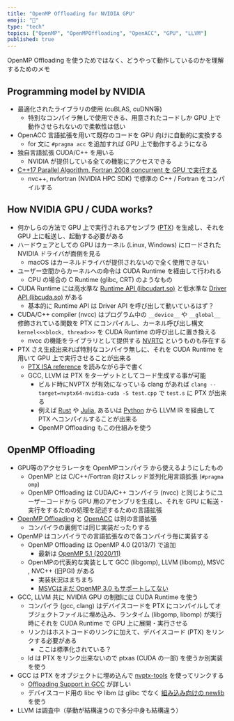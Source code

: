 ```yaml
---
title: "OpenMP Offloading for NVIDIA GPU"
emoji: "🦀"
type: "tech"
topics: ["OpenMP", "OpenMPOffloading", "OpenACC", "GPU", "LLVM"]
published: true
---
```


OpenMP Offloading を使うためではなく、どうやって動作しているのかを理解するためのメモ

Programming model by NVIDIA
----------------------------
- 最適化されたライブラリの使用 (cuBLAS, cuDNN等)
  - 特別なコンパイラ無しで使用できる、用意されたコードしか GPU 上で動作させられないので柔軟性は低い
- OpenACC 言語拡張を用いて既存のコードを GPU 向けに自動的に変換する
  - for 文に `#pragma acc` を追加すれば GPU 上で動作するようになる
- 独自言語拡張 CUDA/C++ を用いる
  - NVIDIA が提供している全ての機能にアクセスできる
- [C++17 Parallel Algorithm, Fortran 2008 concurrent を GPU で実行する](https://developer.nvidia.com/blog/accelerating-standard-c-with-gpus-using-stdpar/)
    - nvc++, nvfortran (NVIDIA HPC SDK) で標準の C++ / Fortran をコンパイルする

How NVIDIA GPU / CUDA works?
-----------------------------
- 何かしらの方法で GPU 上で実行されるアセンブラ ([PTX](https://docs.nvidia.com/cuda/parallel-thread-execution/index.html)) を生成し、それを GPU 上に転送し、起動する必要がある
- ハードウェアとしての GPU はカーネル (Linux, Windows) にロードされた NVIDIA ドライバが面倒を見る
    - macOS はカーネルドライバが提供されないので全く使用できない
- ユーザー空間からカーネルへの命令は CUDA Runtime を経由して行われる
    - CPU の場合の C Runtime (glibc, CRT) のようなもの
- CUDA Runtime には高水準な [Runtime API (libcudart.so)](https://docs.nvidia.com/cuda/cuda-runtime-api/index.html) と低水準な [Driver API (libcuda.so)](https://docs.nvidia.com/cuda/cuda-driver-api/index.html) がある
    - 基本的に Runtime API は Driver API を呼び出して動いているはず？
- CUDA/C++ compiler (nvcc) はプログラム中の `__device__` や `__global__` 修飾されている関数を PTX にコンパイルし、カーネル呼び出し構文 `kernel<<<block, thread>>>` を CUDA Runtime の呼び出しに置き換える
    - nvcc の機能をライブラリとして提供する [NVRTC](https://docs.nvidia.com/cuda/nvrtc/index.html) というものも存在する
- PTX さえ生成出来れば特別なコンパイラ無しに、それを CUDA Runtime を用いて GPU 上で実行させることが出来る
    - [PTX  ISA reference](https://docs.nvidia.com/cuda/parallel-thread-execution/index.html) を読みながら手で書く
    - GCC, LLVM は PTX をターゲットとしてコード生成する事が可能
        -  ビルド時にNVPTX が有効になっている clang があれば `clang --target=nvptx64-nvidia-cuda -S test.cpp` で `test.s` に PTX が出来る
        - 例えば [Rust](https://qiita.com/termoshtt/items/b98d5c46ab9c1ab1f7b6) や [Julia](https://github.com/JuliaGPU/CUDA.jl), あるいは [Python](https://numba.readthedocs.io/en/stable/cuda/index.html) から LLVM IR を経由して PTX へコンパイルすることが出来る
        - OpenMP Offloading もこの仕組みを使う

OpenMP Offloading
------------------
- GPU等のアクセラレータを OpenMPコンパイラ から使えるようにしたもの
  - OpenMP とは C/C++/Fortran 向けスレッド並列化用言語拡張 (`#pragma omp`)
  - OpenMP Offloading は CUDA/C++ コンパイラ (nvcc) と同じようにユーザーコードから GPU 用のアセンブリを生成し、それを GPU に転送・実行をするための処理を記述するための言語拡張
- [OpenMP Offloading](https://www.openmp.org/) と [OpenACC](https://www.openacc.org/) は別の言語拡張
  - コンパイラの裏側では同じ実装だったりする
- OpenMP はコンパイラでの言語拡張なので各コンパイラ毎に実装する
  - OpenMP Offloading は OpenMP 4.0 (2013/7) で追加
    - 最新は [OpenMP 5.1 (2020/11)](https://www.openmp.org/press-release/openmp-arb-releases-openmp-5-1/)
  - OpenMPの代表的な実装として GCC (libgomp), LLVM (libomp), MSVC , NVC++ (旧PGI) がある
    - 実装状況はまちまち
     - [MSVCはまだ OpenMP 3.0 もサポートしてない](https://docs.microsoft.com/ja-jp/cpp/build/reference/openmp-enable-openmp-2-0-support?view=msvc-160)
- GCC, LLVM 共に NVIDIA GPU の制御には CUDA Runtime を使う
  - コンパイラ (gcc, clang) はデバイスコードを PTX にコンパイルしてオブジェクトファイルに埋め込み、ランタイム (libgomp, libomp) が実行時にそれを CUDA Runtime で GPU 上に展開・実行させる
  - リンカはホストコードのリンクに加えて、デバイスコード (PTX) をリンクする必要がある
      - ここは標準化されている？
  - ld は PTX をリンク出来ないので ptxas (CUDA の一部) を使うか別実装を使う
- GCC は PTX をオブジェクトに埋め込んで [nvptx-tools](https://github.com/MentorEmbedded/nvptx-tools) を使ってリンクする
    - [Offloading Support in GCC](https://gcc.gnu.org/wiki/Offloading) が詳しい
    - デバイスコード用の libc や libm は glibc でなく [組み込み向けの newlib](https://ja.wikipedia.org/wiki/Newlib) を使う
- LLVM は調査中（挙動が結構違うので多分中身も結構違う）
